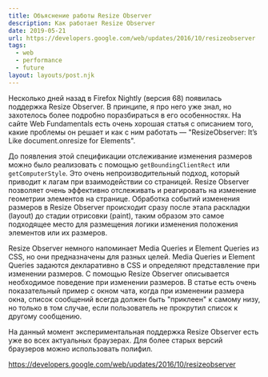 ```yaml
---
title: Объяснение работы Resize Observer
description: Как работает Resize Observer
date: 2019-05-21
url: https://developers.google.com/web/updates/2016/10/resizeobserver
tags:
  - web
  - performance
  - future
layout: layouts/post.njk
---
```

Несколько дней назад в Firefox Nightly (версия 68) появилась поддержка Resize Observer. В принципе, я про него уже знал, но захотелось более подробно поразбираться в его особенностях. На сайте Web Fundamentals есть очень хорошая статья с описанием того, какие проблемы он решает и как с ним работать — "ResizeObserver: It’s Like document.onresize for Elements".
 
До появления этой спецификации отслеживание изменения размеров можно было реализовать с помощью `getBoundingClientRect` или `getComputerStyle`. Это очень непроизводительный подход, который приводит к лагам при взаимодействии со страницей. Resize Observer позволяет очень эффективно отслеживать и реагировать на изменение геометрии элементов на странице. Обработка событий изменения размеров в Resize Observer происходит сразу после этапа раскладки (layout) до стадии отрисовки (paint), таким образом это самое подходящее место для размещения логики изменения положения элементов или их размеров.

Resize Observer немного напоминает Media Queries и Element Queries из CSS, но они предназначены для разных целей. Media Queries и Element Queries задаются декларативно в CSS и определяют представление при изменении размеров. С помощью Resize Observer описывается необходимое поведение при изменении размеров. В статье есть очень показательный пример с окном чата, когда при изменении размера окна, список сообщений всегда должен быть "приклеен" к самому низу, но только в том случае, если пользователь не прокрутил список к другому сообщению.

На данный момент экспериментальная поддержка Resize Observer есть уже во всех актуальных браузерах. Для более старых версий браузеров можно использовать полифил.

https://developers.google.com/web/updates/2016/10/resizeobserver
